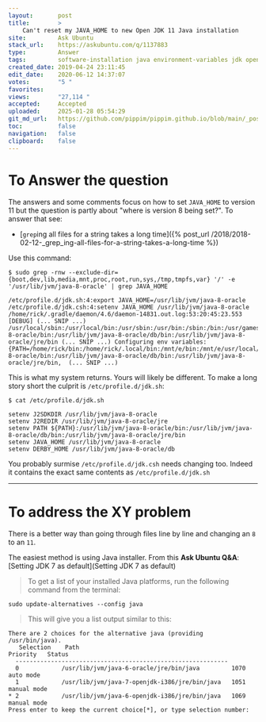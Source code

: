 ```yaml
---
layout:       post
title:        >
    Can't reset my JAVA_HOME to new Open JDK 11 Java installation
site:         Ask Ubuntu
stack_url:    https://askubuntu.com/q/1137883
type:         Answer
tags:         software-installation java environment-variables jdk openjdk
created_date: 2019-04-24 23:11:45
edit_date:    2020-06-12 14:37:07
votes:        "5 "
favorites:    
views:        "27,114 "
accepted:     Accepted
uploaded:     2025-01-28 05:54:29
git_md_url:   https://github.com/pippim/pippim.github.io/blob/main/_posts/2019/2019-04-24-Can_t-reset-my-JAVA_HOME-to-new-Open-JDK-11-Java-installation.md
toc:          false
navigation:   false
clipboard:    false
---
```


# To Answer the question

The answers and some comments focus on how to set `JAVA_HOME` to version 11 but the question is partly about "where is version 8 being set?". To answer that see: 

- [`grep`ing all files for a string takes a long time]({% post_url /2018/2018-02-12-_grep_ing-all-files-for-a-string-takes-a-long-time %})

Use this command:

``` 
$ sudo grep -rnw --exclude-dir={boot,dev,lib,media,mnt,proc,root,run,sys,/tmp,tmpfs,var} '/' -e '/usr/lib/jvm/java-8-oracle' | grep JAVA_HOME

/etc/profile.d/jdk.sh:4:export JAVA_HOME=/usr/lib/jvm/java-8-oracle
/etc/profile.d/jdk.csh:4:setenv JAVA_HOME /usr/lib/jvm/java-8-oracle
/home/rick/.gradle/daemon/4.6/daemon-14831.out.log:53:20:45:23.553 [DEBUG] (... SNIP ...) /usr/local/sbin:/usr/local/bin:/usr/sbin:/usr/bin:/sbin:/bin:/usr/games:/usr/local/games:/snap/bin:/usr/lib/jvm/java-8-oracle/bin:/usr/lib/jvm/java-8-oracle/db/bin:/usr/lib/jvm/java-8-oracle/jre/bin (... SNIP ...) Configuring env variables: {PATH=/home/rick/bin:/home/rick/.local/bin:/mnt/e/bin:/mnt/e/usr/local/bin:/usr/local/sbin:/usr/local/bin:/usr/sbin:/usr/bin:/sbin:/bin:/usr/games:/usr/local/games:/snap/bin:/usr/lib/jvm/java-8-oracle/bin:/usr/lib/jvm/java-8-oracle/db/bin:/usr/lib/jvm/java-8-oracle/jre/bin,  (... SNIP ...) 
```

This is what my system returns. Yours will likely be different. To make a long story short the culprit is `/etc/profile.d/jdk.sh`:

``` 
$ cat /etc/profile.d/jdk.sh

setenv J2SDKDIR /usr/lib/jvm/java-8-oracle
setenv J2REDIR /usr/lib/jvm/java-8-oracle/jre
setenv PATH ${PATH}:/usr/lib/jvm/java-8-oracle/bin:/usr/lib/jvm/java-8-oracle/db/bin:/usr/lib/jvm/java-8-oracle/jre/bin
setenv JAVA_HOME /usr/lib/jvm/java-8-oracle
setenv DERBY_HOME /usr/lib/jvm/java-8-oracle/db
```

You probably surmise `/etc/profile.d/jdk.csh` needs changing too. Indeed it contains the exact same contents as `/etc/profile.d/jdk.sh`


----------

# To address the XY problem

There is a better way than going through files line by line and changing an `8` to an `11`.

The easiest method is using Java installer. From this **Ask Ubuntu Q&A**: [Setting JDK 7 as default](Setting JDK 7 as default)



> To get a list of your installed Java platforms, run the following command from the terminal:  

``` 
sudo update-alternatives --config java
```

> This will give you a list output similar to this:  

``` 
There are 2 choices for the alternative java (providing /usr/bin/java).
   Selection    Path                                           Priority   Status
  ------------------------------------------------------------
  0            /usr/lib/jvm/java-6-oracle/jre/bin/java         1070      auto mode
  1            /usr/lib/jvm/java-7-openjdk-i386/jre/bin/java   1051      manual mode
* 2            /usr/lib/jvm/java-6-openjdk-i386/jre/bin/java   1069      manual mode
Press enter to keep the current choice[*], or type selection number: 
```



